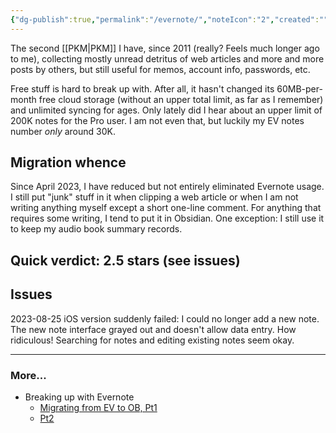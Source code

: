 ```yaml
---
{"dg-publish":true,"permalink":"/evernote/","noteIcon":"2","created":"","updated":""}
---
```


The second [[PKM\|PKM]] I have, since 2011 (really? Feels much longer ago to me), collecting mostly unread detritus of web articles and more and more posts by others, but still useful for memos, account info, passwords, etc.

Free stuff is hard to break up with. After all, it hasn't changed its 60MB-per-month free cloud storage (without an upper total limit, as far as I remember) and unlimited syncing for ages. Only lately did I hear about an upper limit of 200K notes for the Pro user. I am not even that, but luckily my EV notes number *only* around 30K.
## Migration whence

Since April 2023, I have reduced but not entirely eliminated Evernote usage. I still put "junk" stuff in it when clipping a web article or when I am not writing anything myself except a short one-line comment. For anything that requires some writing, I tend to put it in Obsidian. One exception: I still use it to keep my audio book summary records.
## Quick verdict: 2.5 stars (see issues)
## Issues

2023-08-25 iOS version suddenly failed: I could no longer add a new note. The new note interface grayed out and doesn't allow data entry. How ridiculous! Searching for notes and editing existing notes seem okay.

---
### More...
- Breaking up with Evernote
	- [Migrating from EV to OB, Pt1](https://www.dmuth.org/migrating-from-evernote-to-obisidian/)
	- [Pt2](https://www.dmuth.org/getting-the-most-out-of-obsidian/)